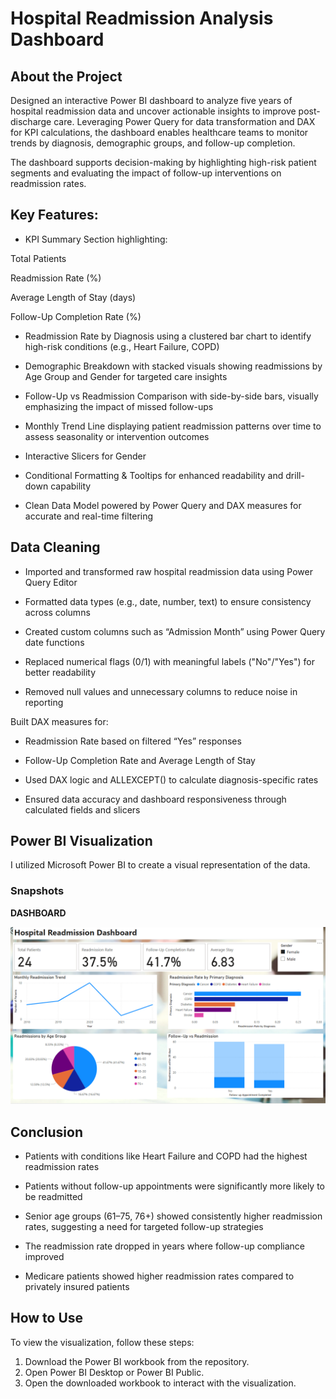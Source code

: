 # Hospital Readmission Analysis Dashboard


## About the Project

Designed an interactive Power BI dashboard to analyze five years of hospital readmission data and uncover actionable insights to improve post-discharge care. Leveraging Power Query for data transformation and DAX for KPI calculations, the dashboard enables healthcare teams to monitor trends by diagnosis, demographic groups, and follow-up completion.

The dashboard supports decision-making by highlighting high-risk patient segments and evaluating the impact of follow-up interventions on readmission rates.

## Key Features:

* KPI Summary Section highlighting:

Total Patients

Readmission Rate (%)

Average Length of Stay (days)

Follow-Up Completion Rate (%)

* Readmission Rate by Diagnosis using a clustered bar chart to identify high-risk conditions (e.g., Heart Failure, COPD)

* Demographic Breakdown with stacked visuals showing readmissions by Age Group and Gender for targeted care insights

* Follow-Up vs Readmission Comparison with side-by-side bars, visually emphasizing the impact of missed follow-ups

* Monthly Trend Line displaying patient readmission patterns over time to assess seasonality or intervention outcomes

* Interactive Slicers for Gender

* Conditional Formatting & Tooltips for enhanced readability and drill-down capability

* Clean Data Model powered by Power Query and DAX measures for accurate and real-time filtering


## Data Cleaning


* Imported and transformed raw hospital readmission data using Power Query Editor

* Formatted data types (e.g., date, number, text) to ensure consistency across columns

* Created custom columns such as “Admission Month” using Power Query date functions

* Replaced numerical flags (0/1) with meaningful labels ("No"/"Yes") for better readability

* Removed null values and unnecessary columns to reduce noise in reporting


Built DAX measures for:

* Readmission Rate based on filtered “Yes” responses

* Follow-Up Completion Rate and Average Length of Stay

* Used DAX logic and ALLEXCEPT() to calculate diagnosis-specific rates

* Ensured data accuracy and dashboard responsiveness through calculated fields and slicers


## Power BI Visualization

I utilized Microsoft Power BI to create a visual representation of the data. 

### Snapshots


**DASHBOARD**

![DASHBOARD](Dashboard.png)

## Conclusion

* Patients with conditions like Heart Failure and COPD had the highest readmission rates

* Patients without follow-up appointments were significantly more likely to be readmitted

* Senior age groups (61–75, 76+) showed consistently higher readmission rates, suggesting a need for targeted follow-up strategies

* The readmission rate dropped in years where follow-up compliance improved

* Medicare patients showed higher readmission rates compared to privately insured patients


## How to Use

To view the visualization, follow these steps:
1. Download the Power BI workbook from the repository.
2. Open Power BI Desktop or Power BI Public.
3. Open the downloaded workbook to interact with the visualization.
